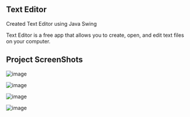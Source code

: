 ## Text Editor

Created Text Editor using Java Swing

Text Editor is a free app that allows you to create, open, and edit text files on your computer.

## Project ScreenShots

![image](https://user-images.githubusercontent.com/64953803/146188783-c52f5457-bbeb-4126-93eb-129ea7b60ee9.png)

![image](https://user-images.githubusercontent.com/64953803/146189001-8f6e893e-cbb5-4aeb-a30e-c904c661cdb1.png)

![image](https://user-images.githubusercontent.com/64953803/146189206-f18c343f-f017-4e33-897f-e35ffce87d47.png)

![image](https://user-images.githubusercontent.com/64953803/146189504-709a72c0-7b41-4e43-bffa-b1a274d2969d.png)

